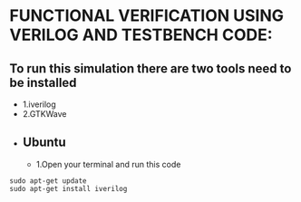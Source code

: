 # FUNCTIONAL VERIFICATION USING VERILOG AND TESTBENCH CODE:
## To run this simulation there are two tools need to be installed
- 1.iverilog
- 2.GTKWave
- ## Ubuntu
   - 1.Open your terminal and run this code
```
sudo apt-get update
sudo apt-get install iverilog
```
